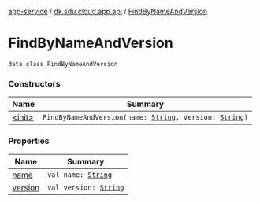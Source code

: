 [app-service](../../index.md) / [dk.sdu.cloud.app.api](../index.md) / [FindByNameAndVersion](./index.md)

# FindByNameAndVersion

`data class FindByNameAndVersion`

### Constructors

| Name | Summary |
|---|---|
| [&lt;init&gt;](-init-.md) | `FindByNameAndVersion(name: `[`String`](https://kotlinlang.org/api/latest/jvm/stdlib/kotlin/-string/index.html)`, version: `[`String`](https://kotlinlang.org/api/latest/jvm/stdlib/kotlin/-string/index.html)`)` |

### Properties

| Name | Summary |
|---|---|
| [name](name.md) | `val name: `[`String`](https://kotlinlang.org/api/latest/jvm/stdlib/kotlin/-string/index.html) |
| [version](version.md) | `val version: `[`String`](https://kotlinlang.org/api/latest/jvm/stdlib/kotlin/-string/index.html) |
